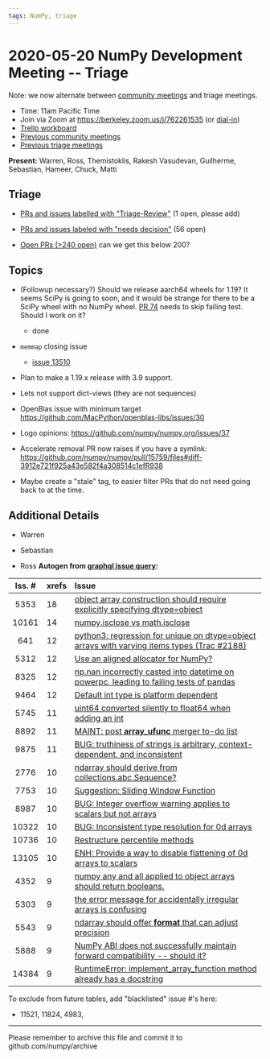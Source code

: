 ```yaml
---
tags: NumPy, triage
---
```


# 2020-05-20 NumPy Development Meeting -- Triage

Note: we now alternate between [community meetings](https://hackmd.io/76o-IxCjQX2mOXO_wwkcpg) and triage meetings.

- Time: 11am Pacific Time
- Join via Zoom at https://berkeley.zoom.us/j/762261535 (or [dial-in](https://berkeley.zoom.us/u/aC3ENhycM))
- [Trello workboard](https://trello.com/b/Azg4fYZH/numpy-at-bids)
- [Previous community meetings](https://github.com/numpy/archive/tree/master/status_meetings)
- [Previous triage meetings](https://github.com/numpy/archive/tree/master/triage_meetings)


**Present:** Warren, Ross, Themistoklis, Rakesh Vasudevan, Guilherme, Sebastian, Hameer, Chuck, Matti


## Triage

- [PRs and issues labelled with "Triage-Review"](https://github.com/numpy/numpy/labels/Triage-review) (1 open, please add)

- [PRs and issues labeled with "needs decision"](https://github.com/numpy/numpy/labels/54%20-%20Needs%20decision) (56 open)

- [Open PRs (>240 open)](https://github.com/numpy/numpy/pulls) can we get this below 200?




## Topics

- (Followup necessary?) Should we release aarch64 wheels for 1.19? It seems SciPy is going to soon, and it would be strange for there to be a SciPy wheel with no NumPy wheel. [PR 74](https://github.com/MacPython/numpy-wheels/pull/74) needs to skip failing test. Should I work on it?
  - done

- `memmap` closing issue
  - [issue 13510](https://github.com/numpy/numpy/issues/13510) 

- Plan to make a 1.19.x release with 3.9 support.

- Lets not support dict-views (they are not sequences)

- OpenBlas issue with minimum target https://github.com/MacPython/openblas-libs/issues/30

- Logo opinions: https://github.com/numpy/numpy.org/issues/37

- Accelerate removal PR now raises if you have a symlink: https://github.com/numpy/numpy/pull/15759/files#diff-3912e721f925a43e582f4a308514c1efR938

- Maybe create a "stale" tag, to easier filter PRs that do not need going back to at the time.


## Additional Details

- Warren

- Sebastian


- Ross
  **Autogen from [graphql issue query](https://github.com/rossbar/github_graphql):**

| Iss. \# | xrefs | Issue                                                                                                                                    |
|:-------:|:----- |:---------------------------------------------------------------------------------------------------------------------------------------- |
|  5353   | 18    | [object array construction should require explicitly specifying dtype=object](https://github.com/numpy/numpy/issues/5353)                |
|  10161  | 14    | [numpy.isclose vs math.isclose](https://github.com/numpy/numpy/issues/10161)                                                             |
|   641   | 12    | [python3: regression for unique on dtype=object arrays with varying items types (Trac #2188)](https://github.com/numpy/numpy/issues/641) |
|  5312   | 12    | [Use an aligned allocator for NumPy?](https://github.com/numpy/numpy/issues/5312)                                                        |
|  8325   | 12    | [np.nan incorrectly casted into datetime on powerpc, leading to failing tests of pandas](https://github.com/numpy/numpy/issues/8325)     |
|  9464   | 12    | [Default int type is platform dependent](https://github.com/numpy/numpy/issues/9464)                                                     |
|  5745   | 11    | [uint64 converted silently to float64 when adding an int](https://github.com/numpy/numpy/issues/5745)                                    |
|  8892   | 11    | [MAINT: post __array_ufunc__ merger to-do list](https://github.com/numpy/numpy/issues/8892)                                              |
|  9875   | 11    | [BUG: truthiness of strings is arbitrary, context-dependent, and inconsistent](https://github.com/numpy/numpy/issues/9875)               |
|  2776   | 10    | [ndarray should derive from collections.abc.Sequence?](https://github.com/numpy/numpy/issues/2776)                                       |
|  7753   | 10    | [Suggestion: Sliding Window Function](https://github.com/numpy/numpy/issues/7753)                                                        |
|  8987   | 10    | [BUG: Integer overflow warning applies to scalars but not arrays](https://github.com/numpy/numpy/issues/8987)                            |
|  10322  | 10    | [BUG: Inconsistent type resolution for 0d arrays](https://github.com/numpy/numpy/issues/10322)                                           |
|  10736  | 10    | [Restructure percentile methods](https://github.com/numpy/numpy/issues/10736)                                                            |
|  13105  | 10    | [ENH: Provide a way to disable flattening of 0d arrays to scalars](https://github.com/numpy/numpy/issues/13105)                          |
|  4352   | 9     | [numpy any and all applied to object arrays should return booleans.](https://github.com/numpy/numpy/issues/4352)                         |
|  5303   | 9     | [the error message for accidentally irregular arrays is confusing](https://github.com/numpy/numpy/issues/5303)                           |
|  5543   | 9     | [ndarray should offer __format__ that can adjust precision](https://github.com/numpy/numpy/issues/5543)                                  |
|  5888   | 9     | [NumPy ABI does not successfully maintain forward compatibility -- should it?](https://github.com/numpy/numpy/issues/5888)               |
|  14384  | 9     | [RuntimeError: implement_array_function method already has a docstring](https://github.com/numpy/numpy/issues/14384)




To exclude from future tables, add "blacklisted" issue \#'s here:

* 11521, 11824, 4983, 

---

Please remember to archive this file and commit it to github.com/numpy/archive
